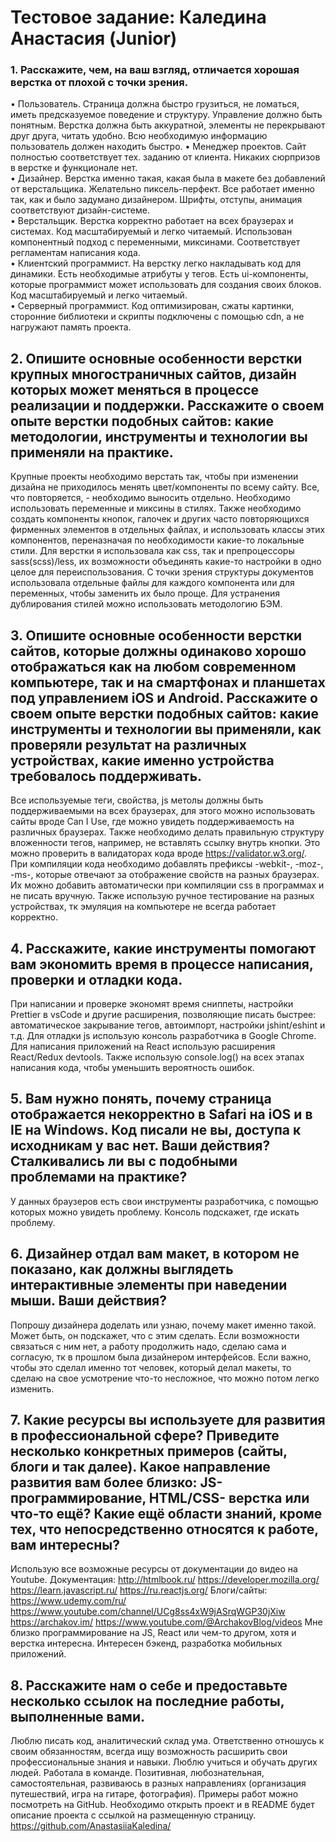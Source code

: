 # Тестовое задание: Каледина Анастасия (Junior)

### 1.	Расскажите, чем, на ваш взгляд, отличается хорошая верстка от плохой с точки зрения.

•	Пользователь.  Страница должна быстро грузиться, не ломаться, иметь предсказуемое поведение и структуру. Управление должно быть понятным. Верстка должна быть аккуратной, элементы не перекрывают друг друга, читать удобно. Всю необходимую информацию пользователь должен находить быстро. 
•	Менеджер проектов. Сайт полностью соответствует тех. заданию от клиента. Никаких сюрпризов в верстке и функционале нет.  
•	Дизайнер. Верстка именно такая, какая была в макете без добавлений от верстальщика. Желательно пиксель-перфект. Все работает именно так, как и было задумано дизайнером. Шрифты, отступы, анимация соответствуют дизайн-системе.  
•	Верстальщик. Верстка корректно работает на всех браузерах и системах. Код масштабируемый и легко читаемый. Использован компонентный подход с переменными, миксинами. Соответствует регламентам написания кода.  
•	Клиентский программист. На верстку легко накладывать код для динамики. Есть необходимые атрибуты у тегов. Есть ui-компоненты, которые программист может использовать для создания своих блоков. Код масштабируемый и легко читаемый.  
•	Серверный программист. Код оптимизирован, сжаты картинки, сторонние библиотеки и скрипты подключены с помощью cdn, а не нагружают память проекта.  

## 2.	Опишите основные особенности верстки крупных многостраничных сайтов, дизайн которых может меняться в процессе реализации и поддержки. Расскажите о своем опыте верстки подобных сайтов: какие методологии, инструменты и технологии вы применяли на практике. 

Крупные проекты необходимо верстать так, чтобы при изменении дизайна не приходилось менять цвет/компоненты по всему сайту. Все, что повторяется, - необходимо выносить отдельно. Необходимо использовать переменные и миксины в стилях. Также необходимо создать компоненты кнопок, галочек и других часто повторяющихся фирменных элементов в отдельных файлах, и использовать классы этих компонентов, переназначая по необходимости какие-то локальные стили. Для верстки я использовала как css, так и препроцессоры sass(scss)/less, их возможности объединять какие-то настройки в одно целое для переиспользования. С точки зрения структуры документов использовала отдельные файлы для каждого компонента или для переменных, чтобы заменить их было проще. Для устранения дублирования стилей можно использовать методологию БЭМ.

## 3. Опишите основные особенности верстки сайтов, которые должны одинаково хорошо отображаться как на любом современном компьютере, так и на смартфонах и планшетах под управлением iOS и Android. Расскажите о своем опыте верстки подобных сайтов: какие инструменты и технологии вы применяли, как проверяли результат на различных устройствах, какие именно устройства требовалось поддерживать. 

Все используемые теги, свойства, js метолы должны быть поддерживаемыми на всех браузерах, для этого можно использовать сайты вроде Can I Use, где можно увидеть поддерживаемость на различных браузерах. Также необходимо делать правильную структуру вложенности тегов, например, не вставлять ссылку внутрь кнопки. Это можно проверить в валидаторах кода вроде https://validator.w3.org/. При компиляции кода необходимо добавлять префиксы -webkit-, -moz-, -ms-, которые отвечают за отображение свойств на разных браузерах. Их можно добавить автоматически при компиляции css в программах и не писать вручную. Также использую ручное тестирование на разных устройствах, тк эмуляция на компьютере не всегда работает корректно.

## 4. Расскажите, какие инструменты помогают вам экономить время в процессе написания, проверки и отладки кода. 

При написании и проверке экономят время сниппеты, настройки Prettier в vsCode и другие расширения, позволяющие писать быстрее: автоматическое закрывание тегов, автоимпорт, настройки jshint/eshint и т.д. Для отладки js использую консоль разработчика в Google Chrome. Для написания приложений на React использую расширения React/Redux devtools. Также использую console.log() на всех этапах написания кода, чтобы уменьшить вероятность ошибок.

## 5. Вам нужно понять, почему страница отображается некорректно в Safari на iOS и в IE на Windows. Код писали не вы, доступа к исходникам у вас нет. Ваши действия? Сталкивались ли вы с подобными проблемами на практике? 

У данных браузеров есть свои инструменты разработчика, с помощью которых можно увидеть проблему. Консоль подскажет, где искать проблему. 

## 6. Дизайнер отдал вам макет, в котором не показано, как должны выглядеть интерактивные элементы при наведении мыши. Ваши действия? 

Попрошу дизайнера доделать или узнаю, почему макет именно такой. Может быть, он подскажет, что с этим сделать. Если возможности связаться с ним нет, а работу продолжить надо, сделаю сама и согласую, тк в прошлом была дизайнером интерфейсов. Если важно, чтобы это сделал именно тот человек, который делал макеты, то сделаю на свое усмотрение что-то несложное, что можно потом легко изменить. 

## 7. Какие ресурсы вы используете для развития в профессиональной сфере? Приведите несколько конкретных примеров (сайты, блоги и так далее). Какое направление развития вам более близко: JS-программирование, HTML/CSS- верстка или что-то ещё? Какие ещё области знаний, кроме тех, что непосредственно относятся к работе, вам интересны? 

Использую все возможные ресурсы от документации до видео на Youtube. 
Документация:
http://htmlbook.ru/
https://developer.mozilla.org/
https://learn.javascript.ru/
https://ru.reactjs.org/
Блоги/сайты:
https://www.udemy.com/ru/
https://www.youtube.com/channel/UCg8ss4xW9jASrqWGP30jXiw
https://archakov.im/
https://www.youtube.com/@ArchakovBlog/videos
Мне близко программирование на JS, React или чем-то другом, хотя и верстка интересна. Интересен бэкенд, разработка мобильных приложений.

## 8. Расскажите нам о себе и предоставьте несколько ссылок на последние работы, выполненные вами. 

Люблю писать код, аналитический склад ума. Ответственно отношусь к своим обязанностям, всегда ищу возможность расширить свои профессиональные знания и навыки. Люблю учиться и обучать других людей. Работала в команде. Позитивная, любознательная, самостоятельная, развиваюсь в разных направлениях (организация путешествий, игра на гитаре, фотография). Примеры работ можно посмотреть на GitHub. Необходимо открыть проект и в README будет описание проекта с ссылкой на размещенную страницу.
https://github.com/AnastasiiaKaledina/

